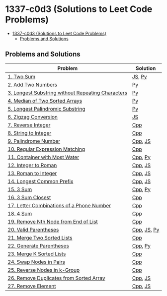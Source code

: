# 1337-c0d3 (Solutions to Leet Code Problems)

<!-- TOC -->
* [1337-c0d3 (Solutions to Leet Code Problems)](#1337-c0d3-solutions-to-leet-code-problems)
  * [Problems and Solutions](#problems-and-solutions)
<!-- TOC -->

## Problems and Solutions
| Problem                                                                                                                            | Solution                                                                                                                     |
|------------------------------------------------------------------------------------------------------------------------------------|------------------------------------------------------------------------------------------------------------------------------|
| [1. Two Sum](https://leetcode.com/problems/two-sum/)                                                                               | [JS](javascript/1.%20two-sum.js), [Py](python/1.%20two-sum.py)                                                               |
| [2. Add Two Numbers](https://leetcode.com/problems/add-two-numbers/)                                                               | [Py](python/2.%20add-two-numbers.py)                                                                                         |
| [3. Longest Substring without Repeating Characters](https://leetcode.com/problems/longest-substring-without-repeating-characters/) | [Py](python/3.%20longest-substring-without-repeating-characters.py)                                                          |
| [4. Median of Two Sorted Arrays](https://leetcode.com/problems/median-of-two-sorted-arrays/)                                       | [Py](python/4.%20median-of-two-sorted-arrays.py)                                                                             |
| [5. Longest Palindromic Substring](https://leetcode.com/problems/longest-palindromic-substring/)                                   | [Py](python/5.%20longest-palindromic-substring.py)                                                                           |
| [6. Zigzag Conversion](https://leetcode.com/problems/zigzag-conversion/)                                                           | [JS](javascript/6.%20zigzag-conversion.js)                                                                                   |
| [7. Reverse Integer](https://leetcode.com/problems/reverse-integer/)                                                               | [Cpp](cpp/7.%20reverse-integer.cpp)                                                                                          |
| [8. String to Integer](https://leetcode.com/problems/string-to-integer-atoi/)                                                      | [Cpp](cpp/8.%20string-to-integer.cpp)                                                                                        |
| [9. Palindrome Number](https://leetcode.com/problems/palindrome-number/)                                                           | [Cpp](cpp/9.%20palindrome-number.cpp), [JS](javascript/9.%20palindrome-number.js)                                            |
| [10. Regular Expression Matching](https://leetcode.com/problems/regular-expression-matching)                                       | [Cpp](cpp/10.%20regular-expression-matching.cpp)                                                                             |
| [11. Container with Most Water](https://leetcode.com/problems/container-with-most-water/)                                          | [Cpp](cpp/11.%20container-with-most-water.cpp), [Py](python/11.%20container-with-most-water.py)                              |
| [12. Integer to Roman](https://leetcode.com/problems/integer-to-roman/)                                                            | [Cpp](cpp/12.%20integer-to-roman.cpp), [JS](javascript/12.%20integer-to-roman.js)                                            |
| [13. Roman to Integer](https://leetcode.com/problems/roman-to-integer/)                                                            | [Cpp](cpp/13.%20roman-to-integer.cpp), [JS](javascript/13.%20roman-to-integer.js)                                            |
| [14. Longest Common Prefix](https://leetcode.com/problems/longest-common-prefix/)                                                  | [Cpp](cpp/14.%20longest-common-prefix.cpp), [JS](javascript/14.%20longest-common-prefix.js)                                  |
| [15. 3 Sum](https://leetcode.com/problems/3sum/)                                                                                   | [Cpp](cpp/15.%203-sum.cpp), [Py](python/15.%203-sum.py)                                                                      |
| [16. 3 Sum Closest](https://leetcode.com/problems/3sum-closest/)                                                                   | [Cpp](cpp/16.%203-sum-closest.cpp)                                                                                           |
| [17. Letter Combinations of a Phone Number](https://leetcode.com/problems/letter-combinations-of-a-phone-number/)                  | [Cpp](cpp/17.%20letter-combinations-of-a-phone-number.cpp)                                                                   |
| [18. 4 Sum](https://leetcode.com/problems/4sum/)                                                                                   | [Cpp](cpp/18.%204-sum.cpp)                                                                                                   |
| [19. Remove Nth Node from End of List](https://leetcode.com/problems/remove-nth-node-from-end-of-list/)                            | [Cpp](cpp/19.%20remove-nth-node-from-end-of-list.cpp)                                                                        |
| [20. Valid Parentheses](https://leetcode.com/problems/valid-parentheses/)                                                          | [Cpp](cpp/20.%20valid-parentheses.cpp), [JS](javascript/20.%20valid-parentheses.js), [Py](python/20.%20valid-parentheses.py) |
| [21. Merge Two Sorted Lists](https://leetcode.com/problems/merge-two-sorted-lists/)                                                | [Cpp](cpp/21.%20merge-two-sorted-lists.cpp)                                                                                  |
| [22. Generate Parentheses](https://leetcode.com/problems/generate-parentheses/)                                                    | [Cpp](cpp/22.%20generate-parentheses.cpp), [Py](python/22.%20generate-parentheses.py)                                        |
| [23. Merge K Sorted Lists](https://leetcode.com/problems/merge-k-sorted-lists/)                                                    | [Cpp](cpp/23.%20merge-k-sorted-lists.cpp)                                                                                    |
| [24. Swap Nodes in Pairs](https://leetcode.com/problems/swap-nodes-in-pairs/)                                                      | [Cpp](cpp/24.%20swap-nodes-in-pairs.cpp)                                                                                     |
| [25. Reverse Nodes in k-Group](https://leetcode.com/problems/reverse-nodes-in-k-group/)                                            | [Cpp](cpp/25.%20reverse-nodes-in-k-group.cpp)                                                                                |
| [26. Remove Duplicates from Sorted Array](https://leetcode.com/problems/remove-duplicates-from-sorted-array/)                      | [Cpp](cpp/26.%20remove-duplicates-from-sorted-array.cpp), [JS](javascript/26.%20remove-duplicates-from-sorted-array.js)      |
| [27. Remove Element](https://leetcode.com/problems/remove-element/)                                                                | [Cpp](cpp/27.%20remove-element.cpp), [JS](javascript/27.%20remove-element.js)                                                |

